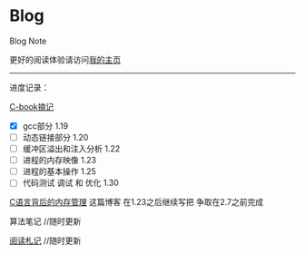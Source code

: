 # Blog
Blog Note

更好的阅读体验请访问[我的主页](https://hackmd.io/@Felizs)

---

进度记录：

[C-book摘记](https://hackmd.io/@Felizs/cbook)
- [x] gcc部分 1.19 
- [ ] 动态链接部分 1.20
- [ ] 缓冲区溢出和注入分析 1.22
- [ ] 进程的内存映像 1.23
- [ ] 进程的基本操作 1.25
- [ ] 代码测试 调试 和 优化 1.30

[C语言背后的内存管理](https://hackmd.io/@Felizs/memory)
这篇博客 在1.23之后继续写把 争取在2.7之前完成

算法笔记
//随时更新

[阅读札记](https://hackmd.io/@Felizs/memory)
//随时更新 
